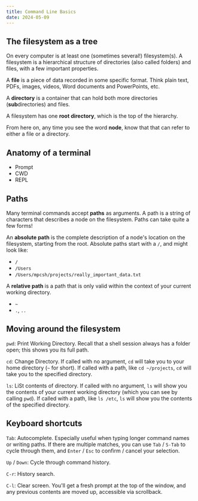 ```yaml
---
title: Command Line Basics
date: 2024-05-09
---
```


## The filesystem as a tree
On every computer is at least one (sometimes several!) filesystem(s). A filesystem is a hierarchical structure of directories (also called folders) and files, with a few important properties.

A **file** is a piece of data recorded in some specific format. Think plain text, PDFs, images, videos, Word documents and PowerPoints, etc.

A **directory** is a container that can hold both more directories (**sub**directories) and files.

A filesystem has one **root directory**, which is the top of the hierarchy.

From here on, any time you see the word **node**, know that that can refer to either a file or a directory.

## Anatomy of a terminal
- Prompt
- CWD
- REPL

## Paths
Many terminal commands accept **paths** as arguments. A path is a string of characters that describes a node on the filesystem. Paths can take quite a few forms!

An **absolute path** is the complete description of a node's location on the filesystem, starting from the root. Absolute paths start with a `/`, and might look like:
- `/`
- `/Users`
- `/Users/mpcsh/projects/really_important_data.txt`

A **relative path** is a path that is only valid within the context of your current working directory.

- `~`
- `.`, `..`

## Moving around the filesystem
`pwd`: Print Working Directory. Recall that a shell session always has a folder open; this shows you its full path.

`cd`: Change Directory. If called with no argument, `cd` will take you to your home directory (`~` for short). If called with a path, like `cd ~/projects`, `cd` will take you to the specified directory.

`ls`: LiSt contents of directory. If called with no argument, `ls` will show you the contents of your current working directory (which you can see by calling `pwd`). If called with a path, like `ls /etc`, `ls` will show you the contents of the specified directory.

## Keyboard shortcuts
`Tab`: Autocomplete. Especially useful when typing longer command names or writing paths. If there are multiple matches, you can use `Tab` / `S-Tab` to cycle through them, and `Enter` / `Esc` to confirm / cancel your selection.

`Up` / `Down`: Cycle through command history.

`C-r`: History search.

`C-l`: Clear screen. You'll get a fresh prompt at the top of the window, and any previous contents are moved up, accessible via scrollback.
